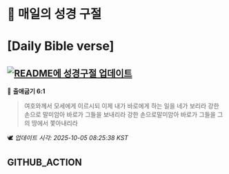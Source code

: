 # 🙏 매일의 성경 구절
# [Daily Bible verse]
## [![README에 성경구절 업데이트](https://github.com/DONGSUKA/first_test/actions/workflows/update-readme-bible.yml/badge.svg)](https://github.com/DONGSUKA/first_test/actions/workflows/update-readme-bible.yml)
<!-- START_BIBLE_VERSE -->
📖 **출애굽기 6:1**
> 여호와께서 모세에게 이르시되 이제 내가 바로에게 하는 일을 네가 보리라 강한 손으로 말미암아 바로가 그들을 보내리라 강한 손으로말미암아 바로가 그들을 그의 땅에서 쫓아내리라

🕊️ _업데이트 시각: 2025-10-05 08:25:38 KST_
  <!-- END_BIBLE_VERSE -->
## GITHUB_ACTION
